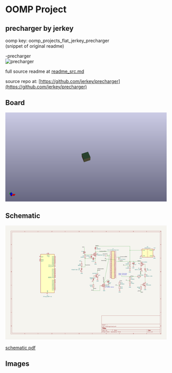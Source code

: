 # OOMP Project  
## precharger  by jerkey  
  
oomp key: oomp_projects_flat_jerkey_precharger  
(snippet of original readme)  
  
-precharger  
![precharger](https://raw.github.com/jerkey/precharger/master/schematic.png)  
  
  full source readme at [readme_src.md](readme_src.md)  
  
source repo at: [https://github.com/jerkey/precharger](https://github.com/jerkey/precharger)  
## Board  
  
[![working_3d.png](working_3d_600.png)](working_3d.png)  
## Schematic  
  
[![working_schematic.png](working_schematic_600.png)](working_schematic.png)  
  
[schematic pdf](working_schematic.pdf)  
## Images  
